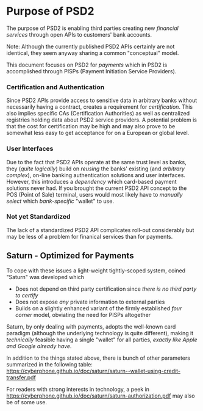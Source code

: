 # Purpose of PSD2
The purpose of PSD2 is enabling third parties creating new *financial services* through
open APIs to customers' bank accounts.

Note: Although the currently published PSD2 APIs certainly are not identical, they seem anyway sharing a common "conceptual" model.

This document focuses on PSD2 for *payments* which in PSD2 is accomplished through PISPs (Payment Initiation Service Providers).

### Certification and Authentication
Since PSD2 APIs provide access to sensitive data in arbitrary banks
without necessarily having a contract, creates a requirement for *certification*.
This also implies specific CAs (Certification Authorities) as well as centralized registries
holding data about PSD2 service providers.  A potential problem is that the cost for certification may
be high and may also prove to be somewhat less easy to get acceptance for on a European or global level.

### User Interfaces
Due to the fact that PSD2 APIs operate at the same trust level as banks,
they (*quite logically*) build on *reusing* the banks' existing (and *arbitrary complex*),
on-line banking authentication solutions and user interfaces.
However, this introduces a *dependency* which card-based payment solutions never had.
If you brought the current PSD2 API concept to the POS (Point of Sale) terminal,
users would most likely have to *manually select* which *bank-specific* "wallet" to use.

### Not yet Standardized
The lack of a standardized PSD2 API complicates roll-out considerably but may be less of a
problem for finanical services than for payments.

## Saturn - Optimized for Payments
To cope with these issues a light-weight tightly-scoped system, coined "Saturn" was developed which
- Does not depend on third party certification since *there is no third party to certify*
- Does not expose *any* private information to external parties
- Builds on a slightly enhanced variant of the firmly
established *four corner* model, obviating the need for PISPs altogether

Saturn, by only dealing with payments, adopts the well-known card paradigm (although the
underlying technology is quite different), making it *technically* feasible having
a single "wallet" for all parties, *exactly like Apple and Google already have*.

In addition to the things stated above, there is bunch of other
parameters summarized in the following table:
https://cyberphone.github.io/doc/saturn/saturn--wallet-using-credit-transfer.pdf

For readers with strong interests in technology, a peek in 
https://cyberphone.github.io/doc/saturn/saturn-authorization.pdf
may also be of some use.
